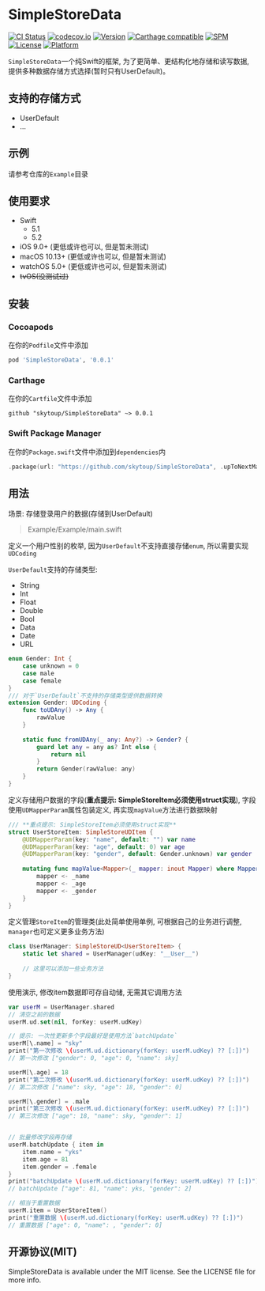 # SimpleStoreData

[![CI Status](https://img.shields.io/travis/l/SimpleStoreData.svg?style=flat)](https://travis-ci.org/skytoup/SimpleStoreData)
[![codecov.io](https://codecov.io/github/skytoup/SimpleStoreData/coverage.svg?branch=master)](https://codecov.io/github/skytoup/SimpleStoreData?branch=master)
[![Version](https://img.shields.io/cocoapods/v/SimpleStoreData.svg?style=flat)](https://cocoapods.org/pods/SimpleStoreData)
[![Carthage compatible](https://img.shields.io/badge/Carthage-compatible-4BC51D.svg?style=flat)](https://github.com/Carthage/Carthage)
[![SPM](https://img.shields.io/badge/SPM-supported-DE5C43.svg?style=flat)](https://swift.org/package-manager/)
[![License](https://img.shields.io/cocoapods/l/SimpleStoreData.svg?style=flat)](https://cocoapods.org/pods/SimpleStoreData)
[![Platform](https://img.shields.io/cocoapods/p/SimpleStoreData.svg?style=flat)](https://cocoapods.org/pods/SimpleStoreData)

`SimpleStoreData`一个纯Swift的框架, 为了更简单、更结构化地存储和读写数据, 提供多种数据存储方式选择(暂时只有UserDefault)。

## 支持的存储方式
- UserDefault
- ...

## 示例

请参考仓库的`Example`目录

## 使用要求
- Swift
	- 5.1
	- 5.2
- iOS 9.0+ (更低或许也可以, 但是暂未测试)
- macOS 10.13+ (更低或许也可以, 但是暂未测试)
- watchOS 5.0+ (更低或许也可以, 但是暂未测试)
- ~~tvOS(没测试过)~~

## 安装

### Cocoapods
在你的`Podfile`文件中添加

```ruby
pod 'SimpleStoreData', '0.0.1'
```

### Carthage
在你的`Cartfile`文件中添加

```
github "skytoup/SimpleStoreData" ~> 0.0.1
```

### Swift Package Manager
在你的`Package.swift`文件中添加到`dependencies`内

```swift
.package(url: "https://github.com/skytoup/SimpleStoreData", .upToNextMajor(from: "0.0.1"))
```


## 用法

场景: 存储登录用户的数据(存储到UserDefault)
> Example/Example/main.swift

定义一个用户性别的枚举, 因为`UserDefault`不支持直接存储`enum`, 所以需要实现`UDCoding`

`UserDefault`支持的存储类型:

 - String
 - Int
 - Float
 - Double
 - Bool
 - Data
 - Date
 - URL

```Swift
enum Gender: Int {
    case unknown = 0
    case male
    case female
}
/// 对于`UserDefault`不支持的存储类型提供数据转换
extension Gender: UDCoding {
    func toUDAny() -> Any {
        rawValue
    }
    
    static func fromUDAny(_ any: Any?) -> Gender? {
        guard let any = any as? Int else {
            return nil
        }
        return Gender(rawValue: any)
    }
}
```

定义存储用户数据的字段(**重点提示: SimpleStoreItem必须使用struct实现**), 字段使用`UDMapperParam`属性包装定义, 再实现`mapValue`方法进行数据映射

```Swift
/// **重点提示: SimpleStoreItem必须使用struct实现**
struct UserStoreItem: SimpleStoreUDItem {
    @UDMapperParam(key: "name", default: "") var name
    @UDMapperParam(key: "age", default: 0) var age
    @UDMapperParam(key: "gender", default: Gender.unknown) var gender
    
    mutating func mapValue<Mapper>(_ mapper: inout Mapper) where Mapper : DictMapper, UserStoreItem.Key == Mapper.Key, UserStoreItem.Value == Mapper.Value {
        mapper <- _name
        mapper <- _age
        mapper <- _gender
    }
}
```

定义管理`StoreItem`的管理类(此处简单使用单例, 可根据自己的业务进行调整, `manager`也可定义更多业务方法)

```Swift
class UserManager: SimpleStoreUD<UserStoreItem> {
    static let shared = UserManager(udKey: "__User__")
    
    // 这里可以添加一些业务方法
}
```

使用演示, 修改item数据即可存自动储, 无需其它调用方法

```Swift
var userM = UserManager.shared
// 清空之前的数据
userM.ud.set(nil, forKey: userM.udKey)

// 提示: 一次性更新多个字段最好是使用方法`batchUpdate`
userM[\.name] = "sky"
print("第一次修改 \(userM.ud.dictionary(forKey: userM.udKey) ?? [:])")
// 第一次修改 ["gender": 0, "age": 0, "name": sky]

userM[\.age] = 18
print("第二次修改 \(userM.ud.dictionary(forKey: userM.udKey) ?? [:])")
// 第二次修改 ["name": sky, "age": 18, "gender": 0]

userM[\.gender] = .male
print("第三次修改 \(userM.ud.dictionary(forKey: userM.udKey) ?? [:])")
// 第三次修改 ["age": 18, "name": sky, "gender": 1]


// 批量修改字段再存储
userM.batchUpdate { item in
    item.name = "yks"
    item.age = 81
    item.gender = .female
}
print("batchUpdate \(userM.ud.dictionary(forKey: userM.udKey) ?? [:])")
// batchUpdate ["age": 81, "name": yks, "gender": 2]

// 相当于重置数据
userM.item = UserStoreItem()
print("重置数据 \(userM.ud.dictionary(forKey: userM.udKey) ?? [:])")
// 重置数据 ["age": 0, "name": , "gender": 0]
```

## 开源协议(MIT)

SimpleStoreData is available under the MIT license. See the LICENSE file for more info.
